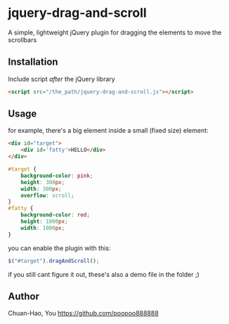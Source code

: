 # jquery-drag-and-scroll

A simple, lightweight jQuery plugin for dragging the elements to move the scrollbars

## Installation

Include script *after* the jQuery library 

```html
<script src="/the_path/jquery-drag-and-scroll.js"></script>
```


## Usage

for example, there's a big element inside a small (fixed size) element:

```html
<div id="target">
    <div id='fatty'>HELLO</div>
</div>
```

```css
#target {
    background-color: pink;
    height: 300px;
    width: 300px;
    overflow: scroll;
}
#fatty {
    background-color: red;
    height: 1000px;
    width: 1000px;
}
```

you can enable the plugin with this:

```javascript
$("#target").dragAndScroll();
```
if you still cant figure it out, these's also a demo file in the folder  ;)

## Author

Chuan-Hao, You
https://github.com/poopoo888888
